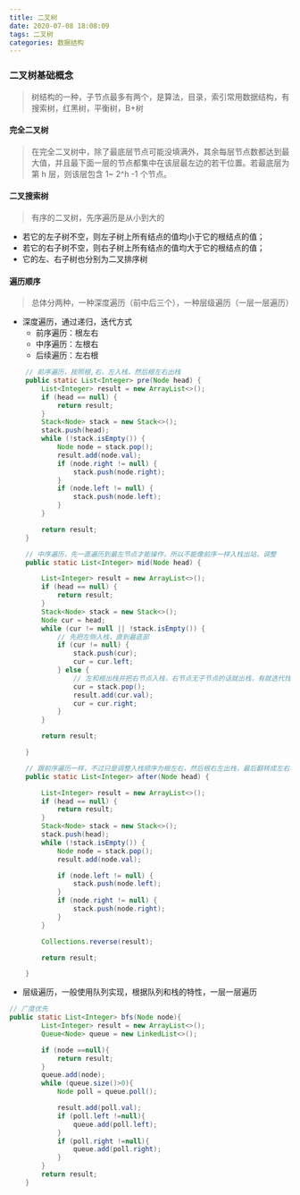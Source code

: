 ```yaml
---
title: 二叉树
date: 2020-07-08 18:08:09
tags: 二叉树
categories: 数据结构
---
```

### 二叉树基础概念

> 树结构的一种，子节点最多有两个，是算法，目录，索引常用数据结构，有搜索树，红黑树，平衡树，B+树


#### 完全二叉树

> 在完全二叉树中，除了最底层节点可能没填满外，其余每层节点数都达到最大值，并且最下面一层的节点都集中在该层最左边的若干位置。若最底层为第 h 层，则该层包含 1~ 2^h -1  个节点。



#### 二叉搜索树

> 有序的二叉树，先序遍历是从小到大的

- 若它的左子树不空，则左子树上所有结点的值均小于它的根结点的值；
- 若它的右子树不空，则右子树上所有结点的值均大于它的根结点的值；
- 它的左、右子树也分别为二叉排序树


<!-- more -->

#### 遍历顺序

> 总体分两种，一种深度遍历（前中后三个），一种层级遍历（一层一层遍历）

- 深度遍历，通过递归，迭代方式
	+ 前序遍历：根左右
	+ 中序遍历：左根右
	+ 后续遍历：左右根



``` Java
	// 前序遍历，按照根,右，左入栈，然后根左右出栈
	public static List<Integer> pre(Node head) {
        List<Integer> result = new ArrayList<>();
        if (head == null) {
            return result;
        }
        Stack<Node> stack = new Stack<>();
        stack.push(head);
        while (!stack.isEmpty()) {
            Node node = stack.pop();
            result.add(node.val);
            if (node.right != null) {
                stack.push(node.right);
            }
            if (node.left != null) {
                stack.push(node.left);
            }
        }

        return result;
    }

	// 中序遍历，先一直遍历到最左节点才能操作，所以不能像前序一样入栈出站，调整
    public static List<Integer> mid(Node head) {

        List<Integer> result = new ArrayList<>();
        if (head == null) {
            return result;
        }
        Stack<Node> stack = new Stack<>();
        Node cur = head;
        while (cur != null || !stack.isEmpty()) {
        	// 先把左侧入栈，直到最底部
            if (cur != null) {
                stack.push(cur);
                cur = cur.left;
            } else {
            	// 左和根出栈并把右节点入栈，右节点无子节点的话就出栈，有就迭代找左节点的底部
                cur = stack.pop();
                result.add(cur.val);
                cur = cur.right;
            }
        }

        return result;

    }

    // 跟前序遍历一样，不过只是调整入栈顺序为根左右，然后根右左出栈，最后翻转成左右根的顺序
    public static List<Integer> after(Node head) {

        List<Integer> result = new ArrayList<>();
        if (head == null) {
            return result;
        }
        Stack<Node> stack = new Stack<>();
        stack.push(head);
        while (!stack.isEmpty()) {
            Node node = stack.pop();
            result.add(node.val);

            if (node.left != null) {
                stack.push(node.left);
            }
            if (node.right != null) {
                stack.push(node.right);
            }
        }

        Collections.reverse(result);

        return result;

    }
```

- 层级遍历，一般使用队列实现，根据队列和栈的特性，一层一层遍历

``` Java
// 广度优先
public static List<Integer> bfs(Node node){
        List<Integer> result = new ArrayList<>();
        Queue<Node> queue = new LinkedList<>();

        if (node ==null){
            return result;
        }
        queue.add(node);
        while (queue.size()>0){
            Node poll = queue.poll();

            result.add(poll.val);
            if (poll.left !=null){
                queue.add(poll.left);
            }
            if (poll.right !=null){
                queue.add(poll.right);
            }
        }
        return result;
    }

```